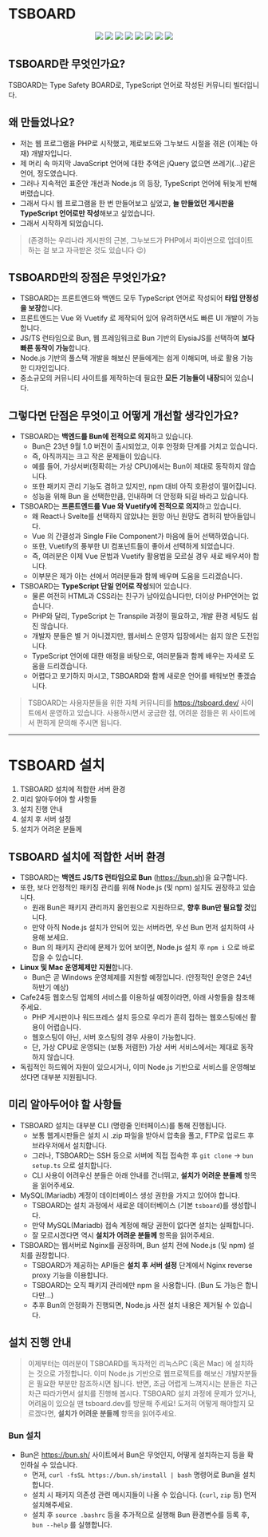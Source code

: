 # TSBOARD

<p align="center">
    <img src="https://img.shields.io/badge/TypeScript-3178C6.svg?&style=for-the-badge&&logoColor=white"/>
    <img src="https://img.shields.io/badge/MySQL-4479A1.svg?&style=for-the-badge&&logoColor=white"/>
    <img src="https://img.shields.io/badge/Bun-000000.svg?&style=for-the-badge&&logoColor=white"/>
    <img src="https://img.shields.io/badge/ElysiaJS-B087FB.svg?&style=for-the-badge&&logoColor=white"/>
    <img src="https://img.shields.io/badge/Vue-4FC08D.svg?&style=for-the-badge&&logoColor=white"/>
    <img src="https://img.shields.io/badge/Vuetify-1867C0.svg?&style=for-the-badge&&logoColor=white"/>
    <img src="https://img.shields.io/badge/HTML-E34F26.svg?&style=for-the-badge&&logoColor=white"/>
    <img src="https://img.shields.io/badge/CSS-1572B6.svg?&style=for-the-badge&&logoColor=white"/>
</p>

## TSBOARD란 무엇인가요?

TSBOARD는 Type Safety BOARD로, TypeScript 언어로 작성된 커뮤니티 빌더입니다.

## 왜 만들었나요?

- 저는 웹 프로그램을 PHP로 시작했고, 제로보드와 그누보드 시절을 겪은 (이제는 아재) 개발자입니다.
- 제 머리 속 마지막 JavaScript 언어에 대한 추억은 jQuery 없으면 쓰레기(...)같은 언어, 정도였습니다.
- 그러나 지속적인 표준안 개선과 Node.js 의 등장, TypeScript 언어에 뒤늦게 반해버렸습니다.
- 그래서 다시 웹 프로그램을 한 번 만들어보고 싶었고, **늘 만들었던 게시판을 TypeScript 언어로만 작성**해보고 싶었습니다.
- 그래서 시작하게 되었습니다.

> (존경하는 우리나라 게시판의 근본, 그누보드가 PHP에서 파이썬으로 업데이트 하는 걸 보고 자극받은 것도 있습니다 😉)

## TSBOARD만의 장점은 무엇인가요?

- TSBOARD는 프론트엔드와 백엔드 모두 TypeScript 언어로 작성되어 **타입 안정성을 보장**합니다.
- 프론트엔드는 Vue 와 Vuetify 로 제작되어 있어 유려하면서도 빠른 UI 개발이 가능합니다.
- JS/TS 런타임으로 Bun, 웹 프레임워크로 Bun 기반의 ElysiaJS를 선택하여 **보다 빠른 동작이 가능**합니다.
- Node.js 기반의 풀스택 개발을 해보신 분들에게는 쉽게 이해되며, 바로 활용 가능한 디자인입니다.
- 중소규모의 커뮤니티 사이트를 제작하는데 필요한 **모든 기능들이 내장**되어 있습니다.

## 그렇다면 단점은 무엇이고 어떻게 개선할 생각인가요?

- TSBOARD는 **백엔드를 Bun에 전적으로 의지**하고 있습니다.
  - Bun은 23년 9월 1.0 버전이 출시되었고, 이후 안정화 단계를 거치고 있습니다.
  - 즉, 아직까지는 크고 작은 문제들이 있습니다.
  - 예를 들어, 가상서버(정확히는 가상 CPU)에서는 Bun이 제대로 동작하지 않습니다.
  - 또한 패키지 관리 기능도 겸하고 있지만, npm 대비 아직 호환성이 떨어집니다.
  - 성능을 위해 Bun 을 선택한만큼, 인내하며 더 안정화 되길 바라고 있습니다.
- TSBOARD는 **프론트엔드를 Vue 와 Vuetify에 전적으로 의지**하고 있습니다.
  - 왜 React나 Svelte를 선택하지 않았냐는 원망 아닌 원망도 겸허히 받아들입니다.
  - Vue 의 간결성과 Single File Component가 마음에 들어 선택하였습니다.
  - 또한, Vuetify의 풍부한 UI 컴포넌트들이 좋아서 선택하게 되었습니다.
  - 즉, 여러분은 이제 Vue 문법과 Vuetify 활용법을 모르실 경우 새로 배우셔야 합니다.
  - 이부분은 제가 아는 선에서 여러분들과 함께 배우며 도움을 드리겠습니다.
- TSBOARD는 **TypeScript 단일 언어로 작성**되어 있습니다.
  - 물론 여전히 HTML과 CSS라는 친구가 남아있습니다만, 더이상 PHP언어는 없습니다.
  - PHP와 달리, TypeScript 는 Transpile 과정이 필요하고, 개발 환경 세팅도 쉽진 않습니다.
  - 개발자 분들은 별 거 아니겠지만, 웹서비스 운영자 입장에서는 쉽지 않은 도전입니다.
  - TypeScript 언어에 대한 애정을 바탕으로, 여러분들과 함께 배우는 자세로 도움을 드리겠습니다.
  - 어렵다고 포기하지 마시고, TSBOARD와 함께 새로운 언어를 배워보면 좋겠습니다.

> TSBOARD는 사용자분들을 위한 자체 커뮤니티를 <https://tsboard.dev/> 사이트에서 운영하고 있습니다.
> 사용하시면서 궁금한 점, 어려운 점들은 위 사이트에서 편하게 문의해 주시면 됩니다.

---

# TSBOARD 설치

1. TSBOARD 설치에 적합한 서버 환경
2. 미리 알아두어야 할 사항들
3. 설치 진행 안내
4. 설치 후 서버 설정
5. 설치가 어려운 분들께

## TSBOARD 설치에 적합한 서버 환경

- TSBOARD는 **백엔드 JS/TS 런타임으로 Bun** (<https://bun.sh>)을 요구합니다.
- 또한, 보다 안정적인 패키징 관리를 위해 Node.js (및 npm) 설치도 권장하고 있습니다.
  - 원래 Bun은 패키지 관리까지 올인원으로 지원하므로, **향후 Bun만 필요할 것**입니다.
  - 만약 아직 Node.js 설치가 안되어 있는 서버라면, 우선 Bun 먼저 설치하여 사용해 보세요.
  - Bun 의 패키지 관리에 문제가 있어 보이면, Node.js 설치 후 `npm i` 으로 바로 잡을 수 있습니다.
- **Linux 및 Mac 운영체제만 지원**합니다.
  - Bun은 곧 Windows 운영체제를 지원할 예정입니다. (안정적인 운영은 24년 하반기 예상)
- Cafe24등 웹호스팅 업체의 서비스를 이용하실 예정이라면, 아래 사항들을 참조해 주세요.
  - PHP 게시판이나 워드프레스 설치 등으로 우리가 흔히 접하는 웹호스팅에선 활용이 어렵습니다.
  - 웹호스팅이 아닌, 서버 호스팅의 경우 사용이 가능합니다.
  - 단, 가상 CPU로 운영되는 (보통 저렴한) 가상 서버 서비스에서는 제대로 동작하지 않습니다.
- 독립적인 하드웨어 자원이 있으시거나, 이미 Node.js 기반으로 서비스를 운영해보셨다면 대부분 지원됩니다.

## 미리 알아두어야 할 사항들

- TSBOARD 설치는 대부분 CLI (명령줄 인터페이스)를 통해 진행됩니다.
  - 보통 웹게시판들은 설치 시 .zip 파일을 받아서 압축을 풀고, FTP로 업로드 후 브라우저에서 설치합니다.
  - 그러나, TSBOARD는 SSH 등으로 서버에 직접 접속한 후 `git clone` → `bun setup.ts` 으로 설치합니다.
  - CLI 사용이 어려우신 분들은 아래 안내를 건너뛰고, **설치가 어려운 분들께** 항목을 읽어주세요.
- MySQL(Mariadb) 계정이 데이터베이스 생성 권한을 가지고 있어야 합니다.
  - TSBOARD는 설치 과정에서 새로운 데이터베이스 (기본 `tsboard`)를 생성합니다.
  - 만약 MySQL(Mariadb) 접속 계정에 해당 권한이 없다면 설치는 실패합니다.
  - 잘 모르시겠다면 역시 **설치가 어려운 분들께** 항목을 읽어주세요.
- TSBOARD는 웹서버로 Nginx를 권장하며, Bun 설치 전에 Node.js (및 npm) 설치를 권장합니다.
  - TSBOARD가 제공하는 API들은 **설치 후 서버 설정** 단계에서 Nginx reverse proxy 기능을 이용합니다.
  - TSBOARD는 오직 패키지 관리에만 npm 을 사용합니다. (Bun 도 가능은 합니다만...)
  - 추후 Bun의 안정화가 진행되면, Node.js 사전 설치 내용은 제거될 수 있습니다.

## 설치 진행 안내

> 이제부터는 여러분이 TSBOARD를 독자적인 리눅스PC (혹은 Mac) 에 설치하는 것으로 가정합니다.
> 이미 Node.js 기반으로 웹프로젝트를 해보신 개발자분들은 필요한 부분만 참조하시면 됩니다.
> 반면, 조금 어렵게 느껴지시는 분들은 차근차근 따라가면서 설치를 진행해 봅시다.
> TSBOARD 설치 과정에 문제가 있거나, 어려움이 있으실 땐 tsboard.dev를 방문해 주세요!
> 도저히 어떻게 해야할지 모르겠다면, **설치가 어려운 분들께** 항목을 읽어주세요.

### Bun 설치

- Bun은 <https://bun.sh/> 사이트에서 Bun은 무엇인지, 어떻게 설치하는지 등을 확인하실 수 있습니다.
  - 먼저, `curl -fsSL https://bun.sh/install | bash` 명령어로 Bun을 설치합니다.
  - 설치 시 패키지 의존성 관련 메시지들이 나올 수 있습니다. (`curl`, `zip` 등) 먼저 설치해주세요.
  - 설치 후 `source .bashrc` 등을 추가적으로 실행해 Bun 환경변수를 등록 후, `bun --help` 를 실행합니다.
